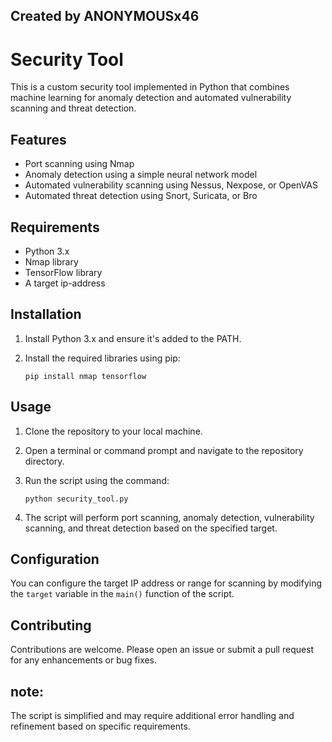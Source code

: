 ## Created by ANONYMOUSx46

# Security Tool

This is a custom security tool implemented in Python that combines machine learning for anomaly detection and automated vulnerability scanning and threat detection.

## Features

- Port scanning using Nmap
- Anomaly detection using a simple neural network model
- Automated vulnerability scanning using Nessus, Nexpose, or OpenVAS
- Automated threat detection using Snort, Suricata, or Bro

## Requirements

- Python 3.x
- Nmap library
- TensorFlow library
- A target ip-address

## Installation

1. Install Python 3.x and ensure it's added to the PATH.
2. Install the required libraries using pip:

    `pip install nmap tensorflow`

## Usage

1. Clone the repository to your local machine.
2. Open a terminal or command prompt and navigate to the repository directory.
3. Run the script using the command:

    `python security_tool.py`

4. The script will perform port scanning, anomaly detection, vulnerability scanning, and threat detection based on the specified target.

## Configuration

You can configure the target IP address or range for scanning by modifying the `target` variable in the `main()` function of the script.

## Contributing

Contributions are welcome. Please open an issue or submit a pull request for any enhancements or bug fixes.

## note:
The script is simplified and may require additional error handling and refinement based on specific requirements.
